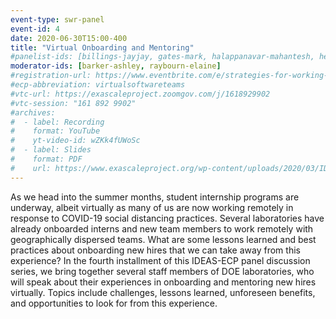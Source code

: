```yaml
---
event-type: swr-panel
event-id: 4
date: 2020-06-30T15:00-400
title: "Virtual Onboarding and Mentoring"
#panelist-ids: [billings-jayjay, gates-mark, halappanavar-mahantesh, herring-angela, huebl-axel]
moderator-ids: [barker-ashley, raybourn-elaine]
#registration-url: https://www.eventbrite.com/e/strategies-for-working-remotely-making-the-transition-to-virtual-software-teams-tickets-104685978580?aff=affiliate2
#ecp-abbreviation: virtualsoftwareteams
#vtc-url: https://exascaleproject.zoomgov.com/j/1618929902
#vtc-session: "161 892 9902"
#archives:
#  - label: Recording
#    format: YouTube
#    yt-video-id: wZKk4fUWoSc
#  - label: Slides
#    format: PDF
#    url: https://www.exascaleproject.org/wp-content/uploads/2020/03/IDEAS-CP_Strategies_Working_Remotely_Panel_Transition_Virtual_Teams_FINAL.pdf
---
```

As we head into the summer months, student internship programs are underway, albeit virtually as many of us are now working remotely in response to COVID-19 social distancing practices. Several laboratories have already onboarded interns and new team members to work remotely with geographically dispersed teams. What are some lessons learned and best practices about onboarding new hires that we can take away from this experience? In the fourth installment of this IDEAS-ECP panel discussion series, we bring together several staff members of DOE laboratories, who will speak about their experiences in onboarding and mentoring new hires virtually. Topics include challenges, lessons learned, unforeseen benefits, and opportunities to look for from this experience.
